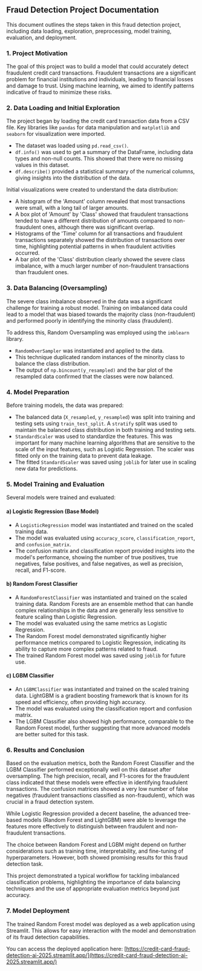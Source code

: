 ## Fraud Detection Project Documentation

This document outlines the steps taken in this fraud detection project, including data loading, exploration, preprocessing, model training, evaluation, and deployment.

### 1. Project Motivation

The goal of this project was to build a model that could accurately detect fraudulent credit card transactions. Fraudulent transactions are a significant problem for financial institutions and individuals, leading to financial losses and damage to trust. Using machine learning, we aimed to identify patterns indicative of fraud to minimize these risks.

### 2. Data Loading and Initial Exploration

The project began by loading the credit card transaction data from a CSV file. Key libraries like `pandas` for data manipulation and `matplotlib` and `seaborn` for visualization were imported.

- The dataset was loaded using `pd.read_csv()`.
- `df.info()` was used to get a summary of the DataFrame, including data types and non-null counts. This showed that there were no missing values in this dataset.
- `df.describe()` provided a statistical summary of the numerical columns, giving insights into the distribution of the data.

Initial visualizations were created to understand the data distribution:

- A histogram of the 'Amount' column revealed that most transactions were small, with a long tail of larger amounts.
- A box plot of 'Amount' by 'Class' showed that fraudulent transactions tended to have a different distribution of amounts compared to non-fraudulent ones, although there was significant overlap.
- Histograms of the 'Time' column for all transactions and fraudulent transactions separately showed the distribution of transactions over time, highlighting potential patterns in when fraudulent activities occurred.
- A bar plot of the 'Class' distribution clearly showed the severe class imbalance, with a much larger number of non-fraudulent transactions than fraudulent ones.

### 3. Data Balancing (Oversampling)

The severe class imbalance observed in the data was a significant challenge for training a robust model. Training on imbalanced data could lead to a model that was biased towards the majority class (non-fraudulent) and performed poorly in identifying the minority class (fraudulent).

To address this, Random Oversampling was employed using the `imblearn` library.

- `RandomOverSampler` was instantiated and applied to the data.
- This technique duplicated random instances of the minority class to balance the class distribution.
- The output of `np.bincount(y_resampled)` and the bar plot of the resampled data confirmed that the classes were now balanced.

### 4. Model Preparation

Before training models, the data was prepared:

- The balanced data (`X_resampled`, `y_resampled`) was split into training and testing sets using `train_test_split`. A `stratify` split was used to maintain the balanced class distribution in both training and testing sets.
- `StandardScaler` was used to standardize the features. This was important for many machine learning algorithms that are sensitive to the scale of the input features, such as Logistic Regression. The scaler was fitted only on the training data to prevent data leakage.
- The fitted `StandardScaler` was saved using `joblib` for later use in scaling new data for predictions.

### 5. Model Training and Evaluation

Several models were trained and evaluated:

#### a) Logistic Regression (Base Model)

- A `LogisticRegression` model was instantiated and trained on the scaled training data.
- The model was evaluated using `accuracy_score`, `classification_report`, and `confusion_matrix`.
- The confusion matrix and classification report provided insights into the model's performance, showing the number of true positives, true negatives, false positives, and false negatives, as well as precision, recall, and F1-score.

#### b) Random Forest Classifier

- A `RandomForestClassifier` was instantiated and trained on the scaled training data. Random Forests are an ensemble method that can handle complex relationships in the data and are generally less sensitive to feature scaling than Logistic Regression.
- The model was evaluated using the same metrics as Logistic Regression.
- The Random Forest model demonstrated significantly higher performance metrics compared to Logistic Regression, indicating its ability to capture more complex patterns related to fraud.
- The trained Random Forest model was saved using `joblib` for future use.

#### c) LGBM Classifier

- An `LGBMClassifier` was instantiated and trained on the scaled training data. LightGBM is a gradient boosting framework that is known for its speed and efficiency, often providing high accuracy.
- The model was evaluated using the classification report and confusion matrix.
- The LGBM Classifier also showed high performance, comparable to the Random Forest model, further suggesting that more advanced models are better suited for this task.

### 6. Results and Conclusion

Based on the evaluation metrics, both the Random Forest Classifier and the LGBM Classifier performed exceptionally well on this dataset after oversampling. The high precision, recall, and F1-scores for the fraudulent class indicated that these models were effective in identifying fraudulent transactions. The confusion matrices showed a very low number of false negatives (fraudulent transactions classified as non-fraudulent), which was crucial in a fraud detection system.

While Logistic Regression provided a decent baseline, the advanced tree-based models (Random Forest and LightGBM) were able to leverage the features more effectively to distinguish between fraudulent and non-fraudulent transactions.

The choice between Random Forest and LGBM might depend on further considerations such as training time, interpretability, and fine-tuning of hyperparameters. However, both showed promising results for this fraud detection task.

This project demonstrated a typical workflow for tackling imbalanced classification problems, highlighting the importance of data balancing techniques and the use of appropriate evaluation metrics beyond just accuracy.

### 7. Model Deployment

The trained Random Forest model was deployed as a web application using Streamlit. This allows for easy interaction with the model and demonstration of its fraud detection capabilities.

You can access the deployed application here: [https://credit-card-fraud-detection-ai-2025.streamlit.app/](https://credit-card-fraud-detection-ai-2025.streamlit.app/)

